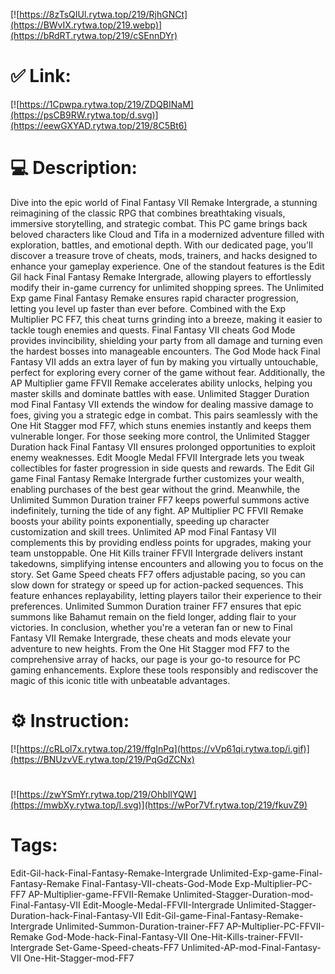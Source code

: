 [![https://8zTsQIUl.rytwa.top/219/RjhGNCt](https://BWvIX.rytwa.top/219.webp)](https://bRdRT.rytwa.top/219/cSEnnDYr)
# ✅ Link:
[![https://1Cpwpa.rytwa.top/219/ZDQBINaM](https://psCB9RW.rytwa.top/d.svg)](https://eewGXYAD.rytwa.top/219/8C5Bt6)
# 💻 Description:
Dive into the epic world of Final Fantasy VII Remake Intergrade, a stunning reimagining of the classic RPG that combines breathtaking visuals, immersive storytelling, and strategic combat. This PC game brings back beloved characters like Cloud and Tifa in a modernized adventure filled with exploration, battles, and emotional depth. With our dedicated page, you'll discover a treasure trove of cheats, mods, trainers, and hacks designed to enhance your gameplay experience.
One of the standout features is the Edit Gil hack Final Fantasy Remake Intergrade, allowing players to effortlessly modify their in-game currency for unlimited shopping sprees. The Unlimited Exp game Final Fantasy Remake ensures rapid character progression, letting you level up faster than ever before. Combined with the Exp Multiplier PC FF7, this cheat turns grinding into a breeze, making it easier to tackle tough enemies and quests.
Final Fantasy VII cheats God Mode provides invincibility, shielding your party from all damage and turning even the hardest bosses into manageable encounters. The God Mode hack Final Fantasy VII adds an extra layer of fun by making you virtually untouchable, perfect for exploring every corner of the game without fear. Additionally, the AP Multiplier game FFVII Remake accelerates ability unlocks, helping you master skills and dominate battles with ease.
Unlimited Stagger Duration mod Final Fantasy VII extends the window for dealing massive damage to foes, giving you a strategic edge in combat. This pairs seamlessly with the One Hit Stagger mod FF7, which stuns enemies instantly and keeps them vulnerable longer. For those seeking more control, the Unlimited Stagger Duration hack Final Fantasy VII ensures prolonged opportunities to exploit enemy weaknesses.
Edit Moogle Medal FFVII Intergrade lets you tweak collectibles for faster progression in side quests and rewards. The Edit Gil game Final Fantasy Remake Intergrade further customizes your wealth, enabling purchases of the best gear without the grind. Meanwhile, the Unlimited Summon Duration trainer FF7 keeps powerful summons active indefinitely, turning the tide of any fight.
AP Multiplier PC FFVII Remake boosts your ability points exponentially, speeding up character customization and skill trees. Unlimited AP mod Final Fantasy VII complements this by providing endless points for upgrades, making your team unstoppable. One Hit Kills trainer FFVII Intergrade delivers instant takedowns, simplifying intense encounters and allowing you to focus on the story.
Set Game Speed cheats FF7 offers adjustable pacing, so you can slow down for strategy or speed up for action-packed sequences. This feature enhances replayability, letting players tailor their experience to their preferences. Unlimited Summon Duration trainer FF7 ensures that epic summons like Bahamut remain on the field longer, adding flair to your victories.
In conclusion, whether you're a veteran fan or new to Final Fantasy VII Remake Intergrade, these cheats and mods elevate your adventure to new heights. From the One Hit Stagger mod FF7 to the comprehensive array of hacks, our page is your go-to resource for PC gaming enhancements. Explore these tools responsibly and rediscover the magic of this iconic title with unbeatable advantages.

# ⚙️ Instruction:
[![https://cRLol7x.rytwa.top/219/ffgInPq](https://vVp61qi.rytwa.top/i.gif)](https://BNUzvVE.rytwa.top/219/PqGdZCNx)
#
[![https://zwYSmYr.rytwa.top/219/OhbIlYQW](https://mwbXy.rytwa.top/l.svg)](https://wPor7Vf.rytwa.top/219/fkuvZ9)
# Tags:
Edit-Gil-hack-Final-Fantasy-Remake-Intergrade Unlimited-Exp-game-Final-Fantasy-Remake Final-Fantasy-VII-cheats-God-Mode Exp-Multiplier-PC-FF7 AP-Multiplier-game-FFVII-Remake Unlimited-Stagger-Duration-mod-Final-Fantasy-VII Edit-Moogle-Medal-FFVII-Intergrade Unlimited-Stagger-Duration-hack-Final-Fantasy-VII Edit-Gil-game-Final-Fantasy-Remake-Intergrade Unlimited-Summon-Duration-trainer-FF7 AP-Multiplier-PC-FFVII-Remake God-Mode-hack-Final-Fantasy-VII One-Hit-Kills-trainer-FFVII-Intergrade Set-Game-Speed-cheats-FF7 Unlimited-AP-mod-Final-Fantasy-VII One-Hit-Stagger-mod-FF7





